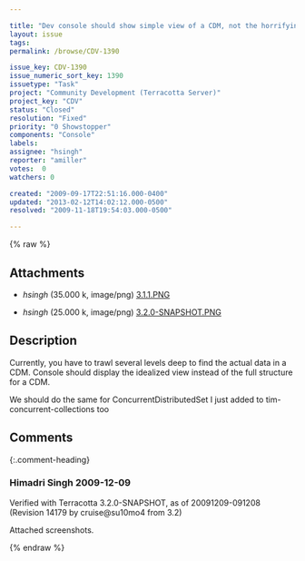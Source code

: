 ```yaml
---

title: "Dev console should show simple view of a CDM, not the horrifying internal N-way map structure"
layout: issue
tags: 
permalink: /browse/CDV-1390

issue_key: CDV-1390
issue_numeric_sort_key: 1390
issuetype: "Task"
project: "Community Development (Terracotta Server)"
project_key: "CDV"
status: "Closed"
resolution: "Fixed"
priority: "0 Showstopper"
components: "Console"
labels: 
assignee: "hsingh"
reporter: "amiller"
votes:  0
watchers: 0

created: "2009-09-17T22:51:16.000-0400"
updated: "2013-02-12T14:02:12.000-0500"
resolved: "2009-11-18T19:54:03.000-0500"

---
```




{% raw %}


## Attachments
  
* <em>hsingh</em> (35.000 k, image/png) [3.1.1.PNG](/attachments/CDV/CDV-1390/3.1.1.PNG)
  
* <em>hsingh</em> (25.000 k, image/png) [3.2.0-SNAPSHOT.PNG](/attachments/CDV/CDV-1390/3.2.0-SNAPSHOT.PNG)
  



## Description

<div markdown="1" class="description">

Currently, you have to trawl several levels deep to find the actual data in a CDM.  Console should display the idealized view instead of the full structure for a CDM.

We should do the same for ConcurrentDistributedSet I just added to tim-concurrent-collections too

</div>

## Comments


{:.comment-heading}
### **Himadri Singh** <span class="date">2009-12-09</span>

<div markdown="1" class="comment">

Verified with Terracotta 3.2.0-SNAPSHOT, as of 20091209-091208 (Revision 14179 by cruise@su10mo4 from 3.2)

Attached screenshots.

</div>



{% endraw %}
